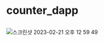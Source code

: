 # counter_dapp


##
![스크린샷 2023-02-21 오후 12 59 49](https://user-images.githubusercontent.com/88940298/220244334-949ab14c-1712-4181-9561-b0bfe989193f.png)
